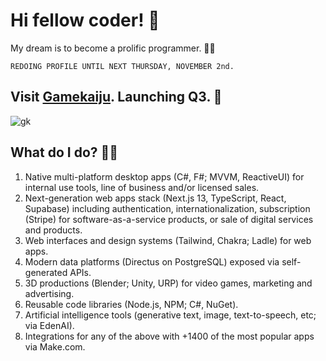 # Hi fellow coder! 👋 

My dream is to become a prolific programmer. 🧙‍♂️

`REDOING PROFILE UNTIL NEXT THURSDAY, NOVEMBER 2nd.`

## Visit [Gamekaiju](https://www.gamekaiju.monster/). Launching Q3. 📅

![gk](https://github.com/feremabraz/feremabraz/assets/71205864/a030c16e-0dde-4b87-a619-b23f32f036c3)

## What do I do? 👨‍💻

1. Native multi-platform desktop apps (C#, F#; MVVM, ReactiveUI) for internal use tools, line of business and/or licensed sales.
2. Next-generation web apps stack (Next.js 13, TypeScript, React, Supabase) including authentication, internationalization, subscription (Stripe) for software-as-a-service products, or sale of digital services and products.
3. Web interfaces and design systems (Tailwind, Chakra; Ladle) for web apps.
4. Modern data platforms (Directus on PostgreSQL) exposed via self-generated APIs.
5. 3D productions (Blender; Unity, URP) for video games, marketing and advertising.
6. Reusable code libraries (Node.js, NPM; C#, NuGet).
7. Artificial intelligence tools (generative text, image, text-to-speech, etc; via EdenAI).
8. Integrations for any of the above with +1400 of the most popular apps via Make.com.
